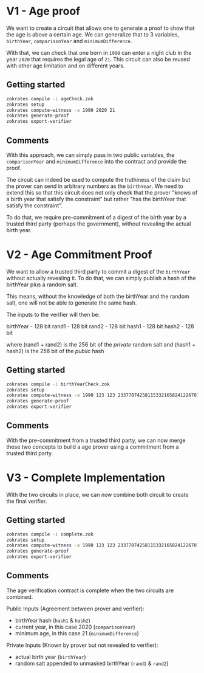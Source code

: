 # V1 - Age proof

We want to create a circuit that allows one to generate a proof to show that the age is above a certain age. We can generalize that to 3 variables, `birthYear`, `comparisonYear` and `minimumDifference`.

With that, we can check that one born in `1990` can enter a night club in the year `2020` that requires the legal age of `21`. This circuit can also be reused with other age limitation and on different years.

## Getting started

```sh
zokrates compile -i ageCheck.zok
zokrates setup
zokrates compute-witness -a 1990 2020 21
zokrates generate-proof
zokrates export-verifier
```

## Comments

With this approach, we can simply pass in two public variables, the `comparisonYear` and `minimumDifference` into the contract and provide the proof.

The circuit can indeed be used to compute the truthiness of the claim but the prover can send in arbitrary numbers as the `birthYear`. We need to extend this so that this circuit does not only check that the prover "knows of a birth year that satisfy the constraint" but rather "has the birthYear that satisfy the constraint".

To do that, we require pre-commitment of a digest of the birth year by a trusted third party (perhaps the government), without revealing the actual birth year.

# V2 - Age Commitment Proof

We want to allow a trusted third party to commit a digest of the `birthYear` without actually revealing it. To do that, we can simply publish a hash of the birthYear plus a random salt.

This means, without the knowledge of both the birthYear and the random salt, one will not be able to generate the same hash.

The inputs to the verifier will then be:

birthYear - 128 bit
rand1 - 128 bit
rand2 - 128 bit
hash1 - 128 bit
hash2 - 128 bit

where (rand1 + rand2) is the 256 bit of the _private_ random salt
and (hash1 + hash2) is the 256 bit of the _public_ hash

## Getting started

```sh
zokrates compile -i birthYearCheck.zok
zokrates setup
zokrates compute-witness -a 1990 123 123 233770742581153321658241226707865859106 161843013006795803511295431198461913882
zokrates generate-proof
zokrates export-verifier
```

## Comments

With the pre-commitment from a trusted third party, we can now merge these two concepts to build a age prover using a commitment from a trusted third party.

# V3 - Complete Implementation

With the two circuits in place, we can now combine both circuit to create the final verifier.

## Getting started

```sh
zokrates compile -i complete.zok
zokrates setup
zokrates compute-witness -a 1990 123 123 233770742581153321658241226707865859106 161843013006795803511295431198461913882 2020 21
zokrates generate-proof
zokrates export-verifier
```

## Comments

The age verification contract is complete when the two circuits are combined.

Public Inputs (Agreement between prover and verifier):

- birthYear hash (`hash1` & `hash2`)
- current year, in this case 2020 (`comparisonYear`)
- minimum age, in this case 21 (`minimumDifference`)

Private Inputs (Known by prover but not revealed to verifier):

- actual birth year (`birthYear`)
- random salt appended to unmasked birthYear (`rand1` & `rand2`)
